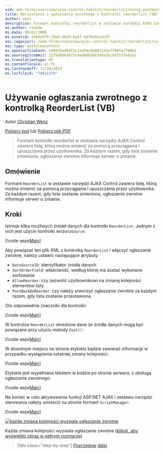 ```yaml
---
uid: web-forms/overview/ajax-control-toolkit/reorderlist/using-postbacks-with-reorderlist-vb
title: Korzystanie z ogłaszania zwrotnego z kontrolki reorderlist (VB) | Microsoft Docs
author: wenz
description: Formant kontrolki reorderlist w zestawie narzędzi AJAX Control zawiera listę, którą można zmienić za pomocą przeciągania i upuszczania przez użytkownika. Za każdym razem, gdy lista zostanie zmieniona, a...
ms.author: riande
ms.date: 06/02/2008
ms.assetid: e5b6ed70-19ed-4024-ba4f-6d78e8acdc0f
msc.legacyurl: /web-forms/overview/ajax-control-toolkit/reorderlist/using-postbacks-with-reorderlist-vb
msc.type: authoredcontent
ms.openlocfilehash: 5d6075e40df2c32df6c0d801243eff98fa7790b2
ms.sourcegitcommit: 22fbd8863672c4ad6693b8388ad5c8e753fb41a2
ms.translationtype: MT
ms.contentlocale: pl-PL
ms.lasthandoff: 11/28/2019
ms.locfileid: "74611379"
---
```

# <a name="using-postbacks-with-reorderlist-vb"></a>Używanie ogłaszania zwrotnego z kontrolką ReorderList (VB)

Autor [Christian Wenz](https://github.com/wenz)

[Pobierz kod](https://download.microsoft.com/download/9/3/f/93f8daea-bebd-4821-833b-95205389c7d0/ReorderList4.vb.zip) lub [Pobierz plik PDF](https://download.microsoft.com/download/2/d/c/2dc10e34-6983-41d4-9c08-f78f5387d32b/reorderlist4VB.pdf)

> Formant kontrolki reorderlist w zestawie narzędzi AJAX Control zawiera listę, którą można zmienić za pomocą przeciągania i upuszczania przez użytkownika. Za każdym razem, gdy lista zostanie zmieniona, ogłoszenie zwrotne informuje serwer o zmianie.

## <a name="overview"></a>Omówienie

Formant `ReorderList` w zestawie narzędzi AJAX Control zawiera listę, którą można zmienić za pomocą przeciągania i upuszczania przez użytkownika. Za każdym razem, gdy lista zostanie zmieniona, ogłoszenie zwrotne informuje serwer o zmianie.

## <a name="steps"></a>Kroki

Istnieje kilka możliwych źródeł danych dla kontrolki `ReorderList`. Jednym z nich jest użycie kontrolki `XmlDataSource`:

[!code-aspx[Main](using-postbacks-with-reorderlist-vb/samples/sample1.aspx)]

Aby powiązać ten plik XML z kontrolką `ReorderList` i włączyć ogłaszanie zwrotne, należy ustawić następujące atrybuty:

- `DataSourceID`: identyfikator źródła danych
- `SortOrderField`: właściwość, według której ma zostać wykonane sortowanie
- `AllowReorder`: czy zezwolić użytkownikowi na zmianę kolejności elementów listy
- `PostBackOnReorder`: czy należy utworzyć ogłaszanie zwrotne za każdym razem, gdy lista zostanie przestawiona

Oto odpowiednie znaczniki dla kontrolki:

[!code-aspx[Main](using-postbacks-with-reorderlist-vb/samples/sample2.aspx)]

W kontrolce `ReorderList` określone dane ze źródła danych mogą być powiązane przy użyciu metody `Eval()`:

[!code-aspx[Main](using-postbacks-with-reorderlist-vb/samples/sample3.aspx)]

W dowolnym miejscu na stronie etykieta będzie zawierać informacje w przypadku wystąpienia ostatniej zmiany kolejności:

[!code-aspx[Main](using-postbacks-with-reorderlist-vb/samples/sample4.aspx)]

Etykieta jest wypełniana tekstem w kodzie po stronie serwera, z obsługą ogłaszania zwrotnego:

[!code-aspx[Main](using-postbacks-with-reorderlist-vb/samples/sample5.aspx)]

Na koniec w celu aktywowania funkcji ASP.NET AJAX i zestawu narzędzi sterowania należy umieścić na stronie formant `ScriptManager`:

[!code-aspx[Main](using-postbacks-with-reorderlist-vb/samples/sample6.aspx)]

[![każda zmiana kolejności wyzwala ogłaszanie zwrotne](using-postbacks-with-reorderlist-vb/_static/image2.png)](using-postbacks-with-reorderlist-vb/_static/image1.png)

Każda zmiana kolejności wyzwala ogłaszanie zwrotne ([kliknij, aby wyświetlić obraz w pełnym rozmiarze](using-postbacks-with-reorderlist-vb/_static/image3.png))

> [!div class="step-by-step"]
> [Poprzednie](drag-and-drop-via-reorderlist-cs.md)
> [dalej](drag-and-drop-via-reorderlist-vb.md)
